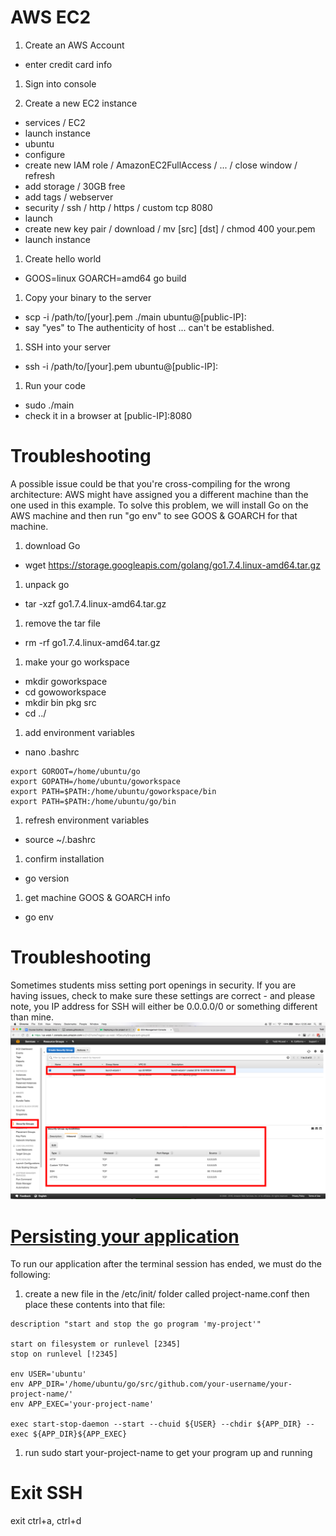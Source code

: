 # AWS EC2

1. Create an AWS Account
  - enter credit card info

1. Sign into console

1. Create a new EC2 instance
  - services / EC2
  - launch instance
  - ubuntu
  - configure
  - create new IAM role / AmazonEC2FullAccess / ... / close window / refresh
  - add storage / 30GB free
  - add tags / webserver
  - security / ssh / http / https / custom tcp 8080
  - launch
  - create new key pair / download / mv [src] [dst] / chmod 400 your.pem
  - launch instance

1. Create hello world
  - GOOS=linux GOARCH=amd64 go build

1. Copy your binary to the server
  - scp -i /path/to/[your].pem ./main ubuntu@[public-IP]:
  - say "yes" to The authenticity of host ... can't be established.

1. SSH into your server
  - ssh -i /path/to/[your].pem ubuntu@[public-IP]:

1. Run your code
  - sudo ./main
  - check it in a browser at [public-IP]:8080

# Troubleshooting

A possible issue could be that you're cross-compiling for the wrong architecture: AWS might have assigned you a different machine than the one used in this example. To solve this problem, we will install Go on the AWS machine and then run "go env" to see GOOS & GOARCH for that machine.

1. download Go
  - wget https://storage.googleapis.com/golang/go1.7.4.linux-amd64.tar.gz
1. unpack go
  - tar -xzf go1.7.4.linux-amd64.tar.gz
1. remove the tar file
  - rm -rf go1.7.4.linux-amd64.tar.gz
1. make your go workspace
  - mkdir goworkspace
  - cd gowoworkspace
  - mkdir bin pkg src
  - cd ../
1. add environment variables
  - nano .bashrc
```
export GOROOT=/home/ubuntu/go
export GOPATH=/home/ubuntu/goworkspace
export PATH=$PATH:/home/ubuntu/goworkspace/bin
export PATH=$PATH:/home/ubuntu/go/bin
```
1. refresh environment variables
  - source ~/.bashrc
1. confirm installation
  - go version
1. get machine GOOS & GOARCH info
  - go env

# Troubleshooting

Sometimes students miss setting port openings in security. If you are having issues, check to make sure these settings are correct - and please note, you IP address for SSH will either be 0.0.0.0/0 or something different than mine.
![](security.png)

# [Persisting your application](https://medium.com/@nathanborror/deploying-a-go-project-on-ec2-15ce381cf7a1#.fcl8ak92w)

To run our application after the terminal session has ended, we must do the following:

1. create a new file in the /etc/init/ folder called project-name.conf then place these contents into that file:

```
description "start and stop the go program 'my-project'"

start on filesystem or runlevel [2345]
stop on runlevel [!2345]

env USER='ubuntu'
env APP_DIR='/home/ubuntu/go/src/github.com/your-username/your-project-name/'
env APP_EXEC='your-project-name'

exec start-stop-daemon --start --chuid ${USER} --chdir ${APP_DIR} --exec ${APP_DIR}${APP_EXEC}
```

1. run sudo start your-project-name to get your program up and running

# Exit SSH
exit
ctrl+a, ctrl+d